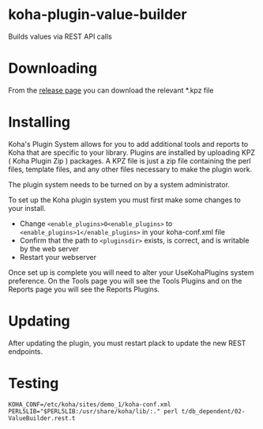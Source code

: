 # koha-plugin-value-builder
Builds values via REST API calls

# Downloading

From the [release page](https://github.com/Hypernova-Oy/koha-plugin-value-builder/releases) you can download the relevant *.kpz file

# Installing

Koha's Plugin System allows for you to add additional tools and reports to Koha that are specific to your library. Plugins are installed by uploading KPZ ( Koha Plugin Zip ) packages. A KPZ file is just a zip file containing the perl files, template files, and any other files necessary to make the plugin work.

The plugin system needs to be turned on by a system administrator.

To set up the Koha plugin system you must first make some changes to your install.

* Change `<enable_plugins>0<enable_plugins>` to `<enable_plugins>1</enable_plugins>` in your koha-conf.xml file
* Confirm that the path to `<pluginsdir>` exists, is correct, and is writable by the web server
* Restart your webserver

Once set up is complete you will need to alter your UseKohaPlugins system preference. On the Tools page you will see the Tools Plugins and on the Reports page you will see the Reports Plugins.

# Updating

After updating the plugin, you must restart plack to update the new REST endpoints.

# Testing

    KOHA_CONF=/etc/koha/sites/demo_1/koha-conf.xml PERL5LIB="$PERL5LIB:/usr/share/koha/lib/:." perl t/db_dependent/02-ValueBuilder.rest.t
